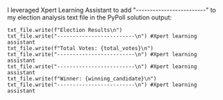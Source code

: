 I leveraged Xpert Learning Assistant to add "-------------------------" to my election analysis text file in the PyPoll solution output:
    
    txt_file.write(f"Election Results\n")
    txt_file.write("-------------------------\n") #Xpert learning assistant
    txt_file.write(f"Total Votes: {total_votes}\n")
    txt_file.write("-------------------------\n") #Xpert learning assistant
    txt_file.write("-------------------------\n") #Xpert learning assistant
    txt_file.write(f"Winner: {winning_candidate}\n")
    txt_file.write("-------------------------\n") #Xpert learning assistant
